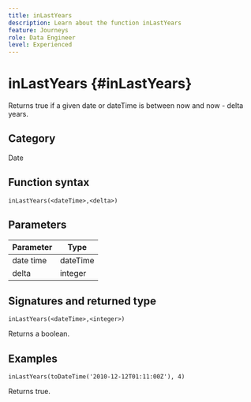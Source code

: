 ```yaml
---
title: inLastYears
description: Learn about the function inLastYears
feature: Journeys
role: Data Engineer
level: Experienced
---
```

# inLastYears {#inLastYears}

Returns true if a given date or dateTime is between now and now - delta years.

## Category

Date

## Function syntax

`inLastYears(<dateTime>,<delta>)`

## Parameters

| Parameter | Type             |
|-----------|------------------|
| date time | dateTime    |
| delta   | integer     |

## Signatures and returned type

`inLastYears(<dateTime>,<integer>)`

Returns a boolean.

## Examples

`inLastYears(toDateTime('2010-12-12T01:11:00Z'), 4)`

Returns true.
